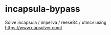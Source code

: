 # incapsula-bypass
Solve incapsula / imperva / reese84 / utmcv using https://www.capsolver.com/
                           